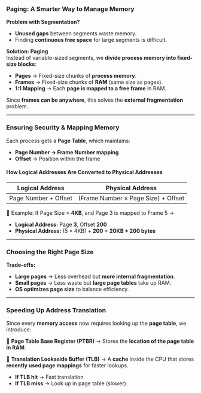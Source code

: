 ### **Paging: A Smarter Way to Manage Memory**  

**Problem with Segmentation?**  
- **Unused gaps** between segments waste memory.  
- Finding **continuous free space** for large segments is difficult.  

**Solution: Paging**  
Instead of variable-sized segments, we **divide process memory into fixed-size blocks**:  
- **Pages** → Fixed-size chunks of **process memory**.  
- **Frames** → Fixed-size chunks of **RAM** (same size as pages).  
- **1:1 Mapping** → Each **page is mapped to a free frame** in RAM.  

Since **frames can be anywhere**, this solves the **external fragmentation** problem.  

---

### **Ensuring Security & Mapping Memory**  

Each process gets a **Page Table**, which maintains:  
- **Page Number → Frame Number mapping**  
- **Offset** → Position within the frame  

#### **How Logical Addresses Are Converted to Physical Addresses**  

| **Logical Address** | **Physical Address** |
|---------------------|---------------------|
| Page Number + Offset | (Frame Number × Page Size) + Offset |

🔹 Example: If Page Size = **4KB**, and Page 3 is mapped to Frame 5 →  
- **Logical Address:** Page **3**, Offset **200**  
- **Physical Address:** (5 × 4KB) + **200** = **20KB + 200 bytes**  

---

### **Choosing the Right Page Size**  
**Trade-offs:**  
- **Large pages** → Less overhead but **more internal fragmentation**.  
- **Small pages** → Less waste but **large page tables** take up RAM.  
- **OS optimizes page size** to balance efficiency.  

---

### **Speeding Up Address Translation**  
Since every **memory access** now requires looking up the **page table**, we introduce:  

🔹 **Page Table Base Register (PTBR)** → Stores the **location of the page table in RAM**.  

🔹 **Translation Lookaside Buffer (TLB)** → A **cache** inside the CPU that stores **recently used page mappings** for faster lookups.  
- **If TLB hit** → Fast translation  
- **If TLB miss** → Look up in page table (slower)  
